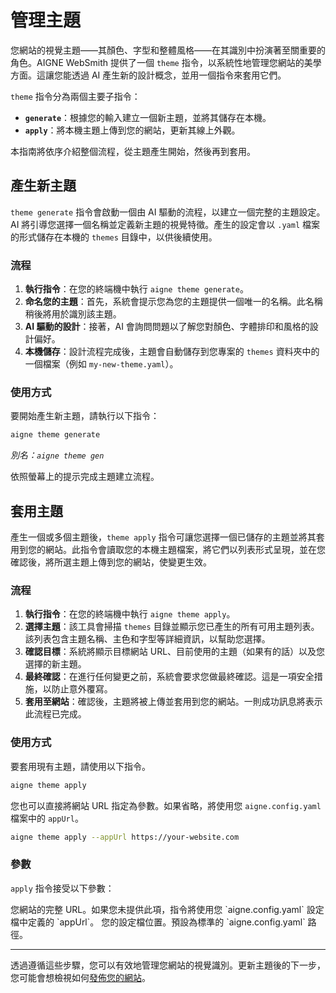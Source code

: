 # 管理主題

您網站的視覺主題——其顏色、字型和整體風格——在其識別中扮演著至關重要的角色。AIGNE WebSmith 提供了一個 `theme` 指令，以系統性地管理您網站的美學方面。這讓您能透過 AI 產生新的設計概念，並用一個指令來套用它們。

`theme` 指令分為兩個主要子指令：
*   **`generate`**：根據您的輸入建立一個新主題，並將其儲存在本機。
*   **`apply`**：將本機主題上傳到您的網站，更新其線上外觀。

本指南將依序介紹整個流程，從主題產生開始，然後再到套用。

## 產生新主題

`theme generate` 指令會啟動一個由 AI 驅動的流程，以建立一個完整的主題設定。AI 將引導您選擇一個名稱並定義新主題的視覺特徵。產生的設定會以 `.yaml` 檔案的形式儲存在本機的 `themes` 目錄中，以供後續使用。

### 流程

1.  **執行指令**：在您的終端機中執行 `aigne theme generate`。
2.  **命名您的主題**：首先，系統會提示您為您的主題提供一個唯一的名稱。此名稱稍後將用於識別該主題。
3.  **AI 驅動的設計**：接著，AI 會詢問問題以了解您對顏色、字體排印和風格的設計偏好。
4.  **本機儲存**：設計流程完成後，主題會自動儲存到您專案的 `themes` 資料夾中的一個檔案（例如 `my-new-theme.yaml`）。

### 使用方式

要開始產生新主題，請執行以下指令：

```sh
aigne theme generate
```
*別名：`aigne theme gen`*

依照螢幕上的提示完成主題建立流程。

## 套用主題

產生一個或多個主題後，`theme apply` 指令可讓您選擇一個已儲存的主題並將其套用到您的網站。此指令會讀取您的本機主題檔案，將它們以列表形式呈現，並在您確認後，將所選主題上傳到您的網站，使變更生效。

### 流程

1.  **執行指令**：在您的終端機中執行 `aigne theme apply`。
2.  **選擇主題**：該工具會掃描 `themes` 目錄並顯示您已產生的所有可用主題列表。該列表包含主題名稱、主色和字型等詳細資訊，以幫助您選擇。
3.  **確認目標**：系統將顯示目標網站 URL、目前使用的主題（如果有的話）以及您選擇的新主題。
4.  **最終確認**：在進行任何變更之前，系統會要求您做最終確認。這是一項安全措施，以防止意外覆寫。
5.  **套用至網站**：確認後，主題將被上傳並套用到您的網站。一則成功訊息將表示此流程已完成。

### 使用方式

要套用現有主題，請使用以下指令。

```sh
aigne theme apply
```

您也可以直接將網站 URL 指定為參數。如果省略，將使用您 `aigne.config.yaml` 檔案中的 `appUrl`。

```sh
aigne theme apply --appUrl https://your-website.com
```

### 參數

`apply` 指令接受以下參數：

<x-field-group>
  <x-field data-name="appUrl" data-type="string" data-required="false">
    <x-field-desc markdown>您網站的完整 URL。如果您未提供此項，指令將使用您 `aigne.config.yaml` 設定檔中定義的 `appUrl`。</x-field-desc>
  </x-field>
  <x-field data-name="config" data-type="string" data-required="false">
    <x-field-desc markdown>您的設定檔位置。預設為標準的 `aigne.config.yaml` 路徑。</x-field-desc>
  </x-field>
</x-field-group>

---

透過遵循這些步驟，您可以有效地管理您網站的視覺識別。更新主題後的下一步，您可能會想檢視如何[發佈您的網站](./core-tasks-publishing-your-website.md)。